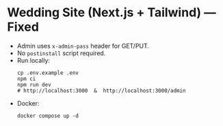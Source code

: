 # Wedding Site (Next.js + Tailwind) — Fixed

- Admin uses `x-admin-pass` header for GET/PUT.
- No `postinstall` script required.
- Run locally:
  ```
  cp .env.example .env
  npm ci
  npm run dev
  # http://localhost:3000  &  http://localhost:3000/admin
  ```
- Docker:
  ```
  docker compose up -d
  ```

